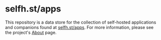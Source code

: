 # selfh.st/apps

This repository is a data store for the collection of self-hosted applications and companions found at [selfh.st/apps](https://selfh.st/apps). For more information, please see the project's [About](https://selfh.st/apps-about/) page.